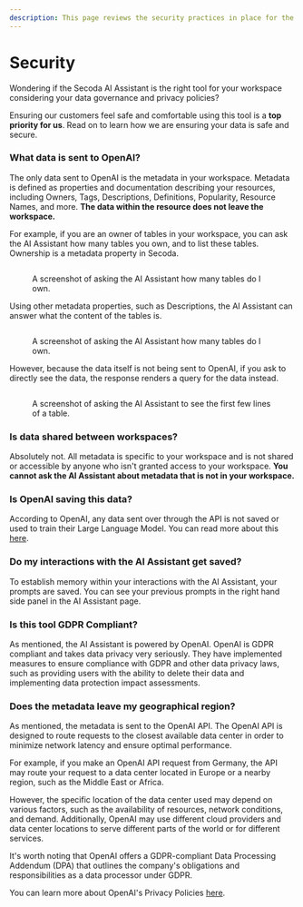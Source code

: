 ```yaml
---
description: This page reviews the security practices in place for the AI Assistant.
---
```


# Security

Wondering if the Secoda AI Assistant is the right tool for your workspace considering your data governance and privacy policies?&#x20;

Ensuring our customers feel safe and comfortable using this tool is a **top priority for us**. Read on to learn how we are ensuring your data is safe and secure.&#x20;

### What data is sent to OpenAI?

The only data sent to OpenAI is the metadata in your workspace. Metadata is defined as properties and documentation describing your resources, including Owners, Tags, Descriptions, Definitions, Popularity, Resource Names, and more. **The data within the resource does not leave the workspace.**&#x20;

For example, if you are an owner of tables in your workspace, you can ask the AI Assistant how many tables you own, and to list these tables. Ownership is a metadata property in Secoda.

<figure><img src="https://secoda-public-media-assets.s3.amazonaws.com/Screenshot%202023-04-26%20at%202.53.16%20PM.png" alt=""><figcaption><p>A screenshot of asking the AI Assistant how many tables do I own.</p></figcaption></figure>

Using other metadata properties, such as Descriptions, the AI Assistant can answer what the content of the tables is.&#x20;

<figure><img src="https://secoda-public-media-assets.s3.amazonaws.com/Screenshot%202023-04-26%20at%202.56.13%20PM.png" alt=""><figcaption><p>A screenshot of asking the AI Assistant how many tables do I own.</p></figcaption></figure>

However, because the data itself is not being sent to OpenAI, if you ask to directly see the data, the response renders a query for the data instead.

<figure><img src="https://secoda-public-media-assets.s3.amazonaws.com/Screenshot%202023-04-26%20at%203.00.42%20PM.png" alt=""><figcaption><p>A screenshot of asking the AI Assistant to see the first few lines of a table.</p></figcaption></figure>

### Is data shared between workspaces?&#x20;

Absolutely not. All metadata is specific to your workspace and is not shared or accessible by anyone who isn't granted access to your workspace. **You cannot ask the AI Assistant about metadata that is not in your workspace.**

### Is OpenAI saving this data?

According to OpenAI, any data sent over through the API is not saved or used to train their Large Language Model. You can read more about this [here](https://openai.com/policies/api-data-usage-policies).&#x20;

### Do my interactions with the AI Assistant get saved?

To establish memory within your interactions with the AI Assistant, your prompts are saved. You can see your previous prompts in the right hand side panel in the AI Assistant page.&#x20;

### Is this tool GDPR Compliant?

As mentioned, the AI Assistant is powered by OpenAI. OpenAI is GDPR compliant and takes data privacy very seriously. They have implemented measures to ensure compliance with GDPR and other data privacy laws, such as providing users with the ability to delete their data and implementing data protection impact assessments.

### Does the metadata leave my geographical region?

As mentioned, the metadata is sent to the OpenAI API. The OpenAI API is designed to route requests to the closest available data center in order to minimize network latency and ensure optimal performance.&#x20;

For example, if you make an OpenAI API request from Germany, the API may route your request to a data center located in Europe or a nearby region, such as the Middle East or Africa.

However, the specific location of the data center used may depend on various factors, such as the availability of resources, network conditions, and demand. Additionally, OpenAI may use different cloud providers and data center locations to serve different parts of the world or for different services.

It's worth noting that OpenAI offers a GDPR-compliant Data Processing Addendum (DPA) that outlines the company's obligations and responsibilities as a data processor under GDPR.

You can learn more about OpenAI's Privacy Policies [here](https://openai.com/policies/privacy-policy).
